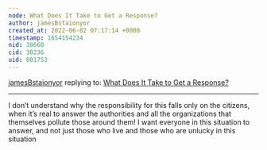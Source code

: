 ```yaml
---
node: What Does It Take to Get a Response? 
author: jamesBstaionyor
created_at: 2022-06-02 07:17:14 +0000
timestamp: 1654154234
nid: 30660
cid: 30236
uid: 801753
---
```




[jamesBstaionyor](../profile/jamesBstaionyor) replying to: [What Does It Take to Get a Response? ](../notes/awoolverton1/04-29-2022/what-does-it-take-to-get-a-response)

----
I don’t understand why the responsibility for this falls only on the citizens, when it’s real to answer the authorities and all the organizations that themselves pollute those around them! I want everyone in this situation to answer, and not just those who live and those who are unlucky in this situation